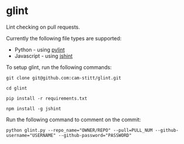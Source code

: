 glint
=====

Lint checking on pull requests.

Currently the following file types are supported:
- Python - using [pylint](http://www.pylint.org/)
- Javascript - using [jshint](http://www.jshint.com/)

To setup glint, run the following commands:

```
git clone git@github.com:cam-stitt/glint.git

cd glint

pip install -r requirements.txt

npm install -g jshint
```

Run the following command to comment on the commit:
```
python glint.py --repo_name="OWNER/REPO" --pull=PULL_NUM --github-username="USERNAME" --github-password="PASSWORD"
```
